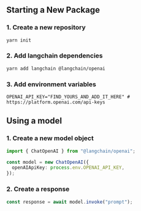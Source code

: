 ## Starting a New Package

### 1. Create a new repository

```bash
yarn init
```

### 2. Add langchain dependencies

```bash
yarn add langchain @langchain/openai
```

### 3. Add environment variables

```dotenv
OPENAI_API_KEY="FIND_YOURS_AND_ADD_IT_HERE" # https://platform.openai.com/api-keys
```

## Using a model

### 1. Create a new model object

```typescript
import { ChatOpenAI } from "@langchain/openai";

const model = new ChatOpenAI({
  openAIApiKey: process.env.OPENAI_API_KEY,
});
```

### 2. Create a response

```typescript
const response = await model.invoke("prompt");
```
